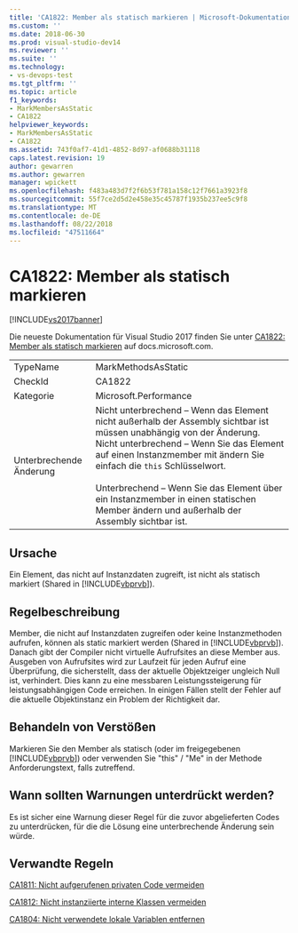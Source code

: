 ```yaml
---
title: 'CA1822: Member als statisch markieren | Microsoft-Dokumentation'
ms.custom: ''
ms.date: 2018-06-30
ms.prod: visual-studio-dev14
ms.reviewer: ''
ms.suite: ''
ms.technology:
- vs-devops-test
ms.tgt_pltfrm: ''
ms.topic: article
f1_keywords:
- MarkMembersAsStatic
- CA1822
helpviewer_keywords:
- MarkMembersAsStatic
- CA1822
ms.assetid: 743f0af7-41d1-4852-8d97-af0688b31118
caps.latest.revision: 19
author: gewarren
ms.author: gewarren
manager: wpickett
ms.openlocfilehash: f483a483d7f2f6b53f781a158c12f7661a3923f8
ms.sourcegitcommit: 55f7ce2d5d2e458e35c45787f1935b237ee5c9f8
ms.translationtype: MT
ms.contentlocale: de-DE
ms.lasthandoff: 08/22/2018
ms.locfileid: "47511664"
---
```

# <a name="ca1822-mark-members-as-static"></a>CA1822: Member als statisch markieren
[!INCLUDE[vs2017banner](../includes/vs2017banner.md)]

Die neueste Dokumentation für Visual Studio 2017 finden Sie unter [CA1822: Member als statisch markieren](https://docs.microsoft.com/visualstudio/code-quality/ca1822-mark-members-as-static) auf docs.microsoft.com.  
  
|||  
|-|-|  
|TypeName|MarkMethodsAsStatic|  
|CheckId|CA1822|  
|Kategorie|Microsoft.Performance|  
|Unterbrechende Änderung|Nicht unterbrechend – Wenn das Element nicht außerhalb der Assembly sichtbar ist müssen unabhängig von der Änderung. Nicht unterbrechend – Wenn Sie das Element auf einen Instanzmember mit ändern Sie einfach die `this` Schlüsselwort.<br /><br /> Unterbrechend – Wenn Sie das Element über ein Instanzmember in einen statischen Member ändern und außerhalb der Assembly sichtbar ist.|  
  
## <a name="cause"></a>Ursache  
 Ein Element, das nicht auf Instanzdaten zugreift, ist nicht als statisch markiert (Shared in [!INCLUDE[vbprvb](../includes/vbprvb-md.md)]).  
  
## <a name="rule-description"></a>Regelbeschreibung  
 Member, die nicht auf Instanzdaten zugreifen oder keine Instanzmethoden aufrufen, können als static markiert werden (Shared in [!INCLUDE[vbprvb](../includes/vbprvb-md.md)]). Danach gibt der Compiler nicht virtuelle Aufrufsites an diese Member aus. Ausgeben von Aufrufsites wird zur Laufzeit für jeden Aufruf eine Überprüfung, die sicherstellt, dass der aktuelle Objektzeiger ungleich Null ist, verhindert. Dies kann zu eine messbaren Leistungssteigerung für leistungsabhängigen Code erreichen. In einigen Fällen stellt der Fehler auf die aktuelle Objektinstanz ein Problem der Richtigkeit dar.  
  
## <a name="how-to-fix-violations"></a>Behandeln von Verstößen  
 Markieren Sie den Member als statisch (oder im freigegebenen [!INCLUDE[vbprvb](../includes/vbprvb-md.md)]) oder verwenden Sie "this" / "Me" in der Methode Anforderungstext, falls zutreffend.  
  
## <a name="when-to-suppress-warnings"></a>Wann sollten Warnungen unterdrückt werden?  
 Es ist sicher eine Warnung dieser Regel für die zuvor abgelieferten Codes zu unterdrücken, für die die Lösung eine unterbrechende Änderung sein würde.  
  
## <a name="related-rules"></a>Verwandte Regeln  
 [CA1811: Nicht aufgerufenen privaten Code vermeiden](../code-quality/ca1811-avoid-uncalled-private-code.md)  
  
 [CA1812: Nicht instanziierte interne Klassen vermeiden](../code-quality/ca1812-avoid-uninstantiated-internal-classes.md)  
  
 [CA1804: Nicht verwendete lokale Variablen entfernen](../code-quality/ca1804-remove-unused-locals.md)

